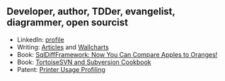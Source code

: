 
## Developer, author, TDDer, evangelist, diagrammer, open sourcist ##

 - LinkedIn: [profile](https://www.linkedin.com/in/michaelsorens/)
 - Writing: [Articles](http://cleancode.sourceforge.net/wwwdoc/articles.html) and [Wallcharts](http://cleancode.sourceforge.net/wwwdoc/wallcharts.html)
 - Book: [SqlDiffFramework: Now You Can Compare Apples to Oranges!](https://github.com/msorens/SqlDiffFramework/wiki/UserGuide)
 - Book: [TortoiseSVN and Subversion Cookbook](https://assets.red-gate.com/community/books/tortoise-svn-subversion-cookbook-oracle.pdf)
 - Patent: [Printer Usage Profiling](https://patents.justia.com/patent/6317848)

<!--
**msorens/msorens** is a ✨ _special_ ✨ repository because its `README.md` (this file) appears on your GitHub profile.

Here are some ideas to get you started:
### Hi there 👋
- 🔭 I’m currently working on ...
- 🌱 I’m currently learning ...
- 👯 I’m looking to collaborate on ...
- 🤔 I’m looking for help with ...
- 💬 Ask me about ...
- 📫 How to reach me: ...
- 😄 Pronouns: ...
- ⚡ Fun fact: ...
-->
